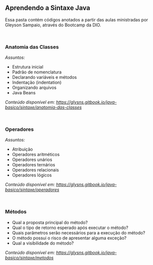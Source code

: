 ## Aprendendo a Sintaxe Java
<p>Essa pasta contém códigos anotados a partir das aulas ministradas por Gleyson Sampaio, através do Bootcamp da DIO.</p>

<br>

### Anatomia das Classes
_Assuntos:_
- Estrutura inicial
- Padrão de nomenclatura
- Declarando variáveis e métodos
- Indentação (indentation)
- Organizando arquivos
- Java Beans

_Conteúdo disponível em: https://glysns.gitbook.io/java-basico/sintaxe/anatomia-das-classes_

<br>

### Operadores
_Assuntos:_
- Atribuição
- Operadores aritméticos
- Operadores unários
- Operadores ternários
- Operadores relacionais
- Operadores lógicos

_Conteúdo disponível em: https://glysns.gitbook.io/java-basico/sintaxe/operadores_

<br>

### Métodos
- Qual a proposta principal do método?
- Qual o tipo de retorno esperado após executar o método?
- Quais parâmetros serão necessários para a execução do método?
- O método possui o risco de apresentar alguma exceção?
- Qual a visibilidade do método?

_Conteúdo disponível em: https://glysns.gitbook.io/java-basico/sintaxe/metodos_